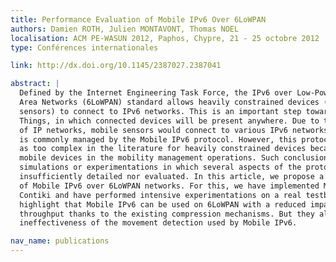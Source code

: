 ```yaml
---
title: Performance Evaluation of Mobile IPv6 Over 6LoWPAN
authors: Damien ROTH, Julien MONTAVONT, Thomas NOEL
localisation: ACM PE-WASUN 2012, Paphos, Chypre, 21 - 25 octobre 2012
type: Conférences internationales

link: http://dx.doi.org/10.1145/2387027.2387041

abstract: |
  Defined by the Internet Engineering Task Force, the IPv6 over Low-Power Wireless Personal
  Area Networks (6LoWPAN) standard allows heavily constrained devices (such as wireless
  sensors) to connect to IPv6 networks. This is an important step towards the Internet of
  Things, in which connected devices will be present anywhere. Due to the pervasive nature
  of IP networks, mobile sensors would connect to various IPv6 networks. Layer 3 mobility
  is commonly managed by the Mobile IPv6 protocol. However, this protocol is categorized
  as too complex in the literature for heavily constrained devices because it involves
  mobile devices in the mobility management operations. Such conclusions are based on
  simulations or experimentations in which several aspects of the protocol remain
  insufficiently detailed nor evaluated. In this article, we propose a complete evaluation
  of Mobile IPv6 over 6LoWPAN networks. For this, we have implemented Mobile IPv6 in
  Contiki and have performed intensive experimentations on a real testbed. The results
  highlight that Mobile IPv6 can be used on 6LoWPAN with a reduced impact on delay and
  throughput thanks to the existing compression mechanisms. But they also point out the
  ineffectiveness of the movement detection used by Mobile IPv6.

nav_name: publications
---
```

